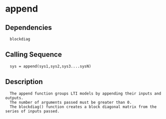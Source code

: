 # append
## Dependencies 
      blockdiag
## Calling Sequence
      sys = append(sys1,sys2,sys3....sysN)
## Description
      The append function groups LTI models by appending their inputs and outputs.
      The number of arguments passed must be greater than 0.
      The blockdiag() function creates a block diagonal matrix from the series of inputs passed.

